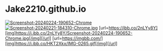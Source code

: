 # Jake2210.github.io
<a href="https://ibb.co/2nLYy8Y"><img src="https://i.ibb.co/7YTNXgN/Screenshot-20240224-190652-Chrome.jpg" alt="Screenshot-20240224-190652-Chrome" border="0" /></a>
[![Screenshot-20240221-184310-Chrome.jpg](https://i.postimg.cc/GppFsyKD/Screenshot-20240221-184310-Chrome.jpg)](https://postimg.cc/k2k60DkM)
[url=https://ibb.co/2nLYy8Y][img]https://i.ibb.co/2nLYy8Y/Screenshot-20240224-190652-Chrome.jpg[/img][/url]
[url=https://imgbb.com/][img]https://i.ibb.co/HKT2Xkx/IMG-0265.gif[/img][/url]
